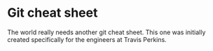 Git cheat sheet
===============

The world really needs another git cheat sheet. This one was initially
created specifically for the engineers at Travis Perkins.


